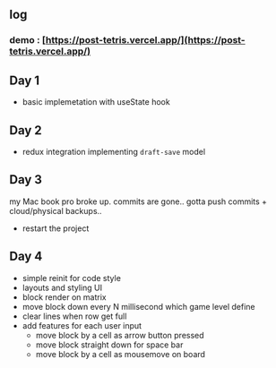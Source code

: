 ## log

### demo : [https://post-tetris.vercel.app/](https://post-tetris.vercel.app/)

## Day 1

- basic implemetation with useState hook

## Day 2

- redux integration implementing `draft-save` model

## Day 3

my Mac book pro broke up. commits are gone..
gotta push commits + cloud/physical backups..

- restart the project

## Day 4
- simple reinit for code style
- layouts and styling UI
- block render on matrix
- move block down every N millisecond which game level define
- clear lines when row get full
- add features for each user input
  - move block by a cell as arrow button pressed
  - move block straight down for space bar
  - move block by a cell as mousemove on board
